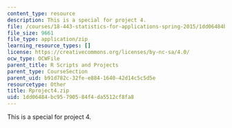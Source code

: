 ```yaml
---
content_type: resource
description: This is a special for project 4.
file: /courses/18-443-statistics-for-applications-spring-2015/1dd06484bc95790584f4da5512cf8fa8_Rproject4.zip
file_size: 9661
file_type: application/zip
learning_resource_types: []
license: https://creativecommons.org/licenses/by-nc-sa/4.0/
ocw_type: OCWFile
parent_title: R Scripts and Projects
parent_type: CourseSection
parent_uid: b91d782c-32fe-e884-1640-42d14c5c5d5e
resourcetype: Other
title: Rproject4.zip
uid: 1dd06484-bc95-7905-84f4-da5512cf8fa8
---
```

This is a special for project 4.